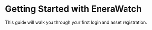 # Getting Started with EneraWatch

This guide will walk you through your first login and asset registration.

